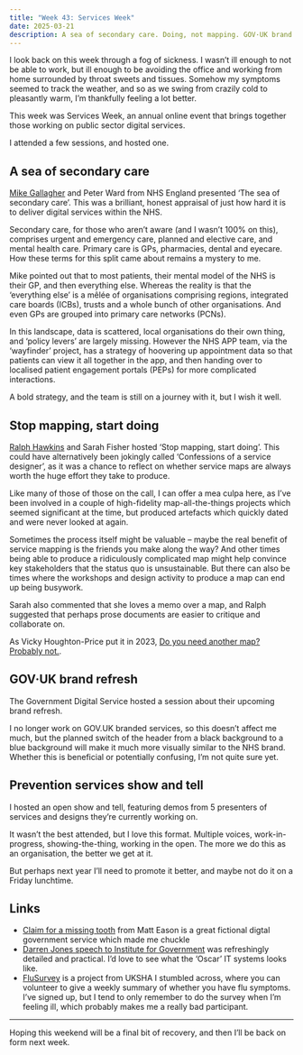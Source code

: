 ```yaml
---
title: "Week 43: Services Week"
date: 2025-03-21
description: A sea of secondary care. Doing, not mapping. GOV·UK brand refresh.
---
```


I look back on this week through a fog of sickness. I wasn’t ill enough to not be able to work, but ill enough to be avoiding the office and working from home surrounded by throat sweets and tissues. Somehow my symptoms seemed to track the weather, and so as we swing from crazily cold to pleasantly warm, I’m thankfully feeling a lot better.

This week was Services Week, an annual online event that brings together those working on public sector digital services.

I attended a few sessions, and hosted one.

## A sea of secondary care

[Mike Gallagher](https://mikegallagher.org) and Peter Ward from NHS England presented ‘The sea of secondary care’. This was a brilliant, honest appraisal of just how hard it is to deliver digital services within the NHS.

Secondary care, for those who aren’t aware (and I wasn’t 100% on this), comprises urgent and emergency care, planned and elective care, and mental health care. Primary care is GPs, pharmacies, dental and eyecare. How these terms for this split came about remains a mystery to me.

Mike pointed out that to most patients, their mental model of the NHS is their GP, and then everything else. Whereas the reality is that the ‘everything else’ is a mêlée of organisations comprising regions, integrated care boards (ICBs), trusts and a whole bunch of other organisations. And even GPs are grouped into primary care networks (PCNs).

In this landscape, data is scattered, local organisations do their own thing, and ‘policy levers’ are largely missing. However the NHS APP team, via the ‘wayfinder’ project, has a strategy of hoovering up appointment data so that patients can view it all together in the app, and then handing over to localised patient engagement portals (PEPs) for more complicated interactions.

A bold strategy, and the team is still on a journey with it, but I wish it well.

## Stop mapping, start doing

[Ralph Hawkins](https://ralphhawkins.co.uk/) and Sarah Fisher hosted ‘Stop mapping, start doing’. This could have alternatively been jokingly called ‘Confessions of a service designer’, as it was a chance to reflect on whether service maps are always worth the huge effort they take to produce.

Like many of those of those on the call, I can offer a mea culpa here, as I’ve been involved in a couple of high-fidelity map-all-the-things projects which seemed significant at the time, but produced artefacts which quickly dated and were never looked at again.

Sometimes the process itself might be valuable – maybe the real benefit of service mapping is the friends you make along the way? And other times being able to produce a ridiculously complicated map might help convince key stakeholders that the status quo is unsustainable. But there can also be times where the workshops and design activity to produce a map can end up being busywork.

Sarah also commented that she loves a memo over a map, and Ralph suggested that perhaps prose documents are easier to critique and collaborate on.

As Vicky Houghton-Price put it in 2023, [Do you need another map? Probably not.](https://medium.com/design-bootcamp/do-you-need-another-map-probably-not-2f8a8a7a9773).

## GOV·UK brand refresh

The Government Digital Service hosted a session about their upcoming brand refresh.

I no longer work on GOV.UK branded services, so this doesn’t affect me much, but the planned switch of the header from a black background to a blue background will make it much more visually similar to the NHS brand. Whether this is beneficial or potentially confusing, I’m not quite sure yet.

## Prevention services show and tell

I hosted an open show and tell, featuring demos from 5 presenters of services and designs they’re currently working on.

It wasn’t the best attended, but I love this format. Multiple voices, work-in-progress, showing-the-thing, working in the open. The more we do this as an organisation, the better we get at it.

But perhaps next year I’ll need to promote it better, and maybe not do it on a Friday lunchtime.

## Links

* [Claim for a missing tooth](https://tf230.matteason.co.uk) from Matt Eason is a great fictional digtal government service which made me chuckle
* [Darren Jones speech to Institute for Government](https://www.gov.uk/government/speeches/darren-jones-speech-to-institute-for-government) was refreshingly detailed and practical. I’d love to see what the ‘Oscar’ IT systems looks like.
* [FluSurvey](https://flusurvey.net/en) is a project from UKSHA I stumbled across, where you can volunteer to give a weekly summary of whether you have flu symptoms. I’ve signed up, but I tend to only remember to do the survey when I’m feeling ill, which probably makes me a really bad participant.

---

Hoping this weekend will be a final bit of recovery, and then I’ll be back on form next week.

